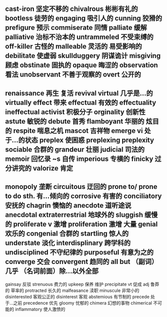 cast-iron 坚定不移的
chivalrous 彬彬有礼的
bootless 徒劳的
engaging 吸引人的
cunning 狡猾的
prefigure 预示
commiserate 同情
palliate 缓解 
palliative 治标不治本的
untrammeled 不受束缚的
off-killer 古怪的
malleable 灵活的 易受影响的
debilitate 使虚弱
skullduggery 阴谋诡计
misgiving 顾虑
obstinate 固执的
opaque 晦涩的
observation 看法
unobservant 不善于观察的
overt 公开的
---
renaissance 再生 复活 revival
virtual 几乎是...的 virtually
effect 带来
effectual 有效的 effectuality ineffectual
activist 积极分子
orginality 创新性
astute 敏锐的
debute 首秀
flamboyant 华丽的 炫目的
respite 喘息之机
mascot 吉祥物
emerge vi 处于...的状态
preplex 使困惑 preplexing preplexity
sociable 合群的
grandeur 壮丽
judicial 司法的
memoir 回忆录 ~s 自传
imperious 专横的
finicky 过分讲究的
valorize 肯定
---
monopoly 垄断
circuitous 迂回的
prone to/ prone to do sth. 有...倾向的
corrosive 有害的
conciliatory 安抚的
chagrin 懊恼的
anecdote 道听途说 anecdotal
extraterrestrial 地球外的
sluggish 缓慢的
proliferate v 激增 proliferation 激增 大量
genial 欢乐的
congenial 合群的
startling 惊人的
understate 淡化
interdisplinary 跨学科的
undisciplined 不守纪律的
purposeful 有意为之的
converge 交会
convergent 趋同的
all but （副词）几乎 （名词前面）除...以外全部
---
gainsay 反驳
strenuous 费力的
upkeep 保养 维护
precipitate vt 促成 adj 鲁莽的 草率的
protracted 长久的
malfeasance 渎职
minuscule 非常小的
disinterested 客观公正的 disinterest 客观
abstemious 有节制的
precede 处于...之前
precedence 优先
gloomy 忧郁的
chimera 幻想的事物
chimerical 不可能的
inflammatory 使人激愤的
